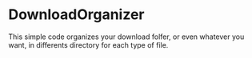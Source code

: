 # DownloadOrganizer
This simple code organizes your download folfer, or even whatever you want, in differents directory for each type of file.

